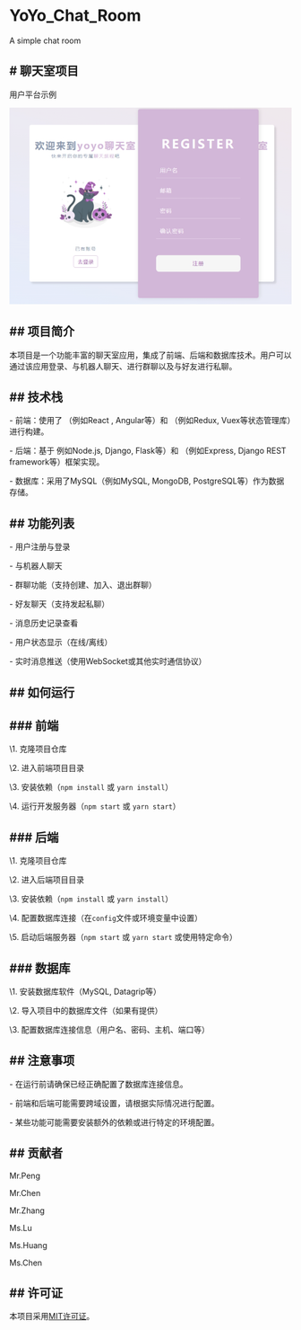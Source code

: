 # YoYo_Chat_Room
A simple chat room



## \# 聊天室项目  

用户平台示例

![666](https://raw.githubusercontent.com/2386425992/-/main/QQ%E5%9B%BE%E7%89%8720240603105522.png)

## ## 项目简介  

  

本项目是一个功能丰富的聊天室应用，集成了前端、后端和数据库技术。用户可以通过该应用登录、与机器人聊天、进行群聊以及与好友进行私聊。  

  

## \## 技术栈  

  

\- 前端：使用了 （例如React , Angular等）和 （例如Redux, Vuex等状态管理库）进行构建。  

\- 后端：基于 例如Node.js, Django, Flask等）和 （例如Express, Django REST framework等）框架实现。  

\- 数据库：采用了MySQL（例如MySQL, MongoDB, PostgreSQL等）作为数据存储。  

  

## \## 功能列表  

  

\- 用户注册与登录  

\- 与机器人聊天  

\- 群聊功能（支持创建、加入、退出群聊）  

\- 好友聊天（支持发起私聊）  

\- 消息历史记录查看  

\- 用户状态显示（在线/离线）  

\- 实时消息推送（使用WebSocket或其他实时通信协议）  

  

## \## 如何运行  

  

## \### 前端  

  

\1. 克隆项目仓库  

\2. 进入前端项目目录  

\3. 安装依赖（`npm install` 或 `yarn install`）  

\4. 运行开发服务器（`npm start` 或 `yarn start`）  

  

## \### 后端  

  

\1. 克隆项目仓库  

\2. 进入后端项目目录  

\3. 安装依赖（`npm install` 或 `yarn install`）  

\4. 配置数据库连接（在`config`文件或环境变量中设置）  

\5. 启动后端服务器（`npm start` 或 `yarn start` 或使用特定命令）  

  

## \### 数据库  

  

\1. 安装数据库软件（MySQL, Datagrip等）  

\2. 导入项目中的数据库文件（如果有提供）  

\3. 配置数据库连接信息（用户名、密码、主机、端口等）  

  

## \## 注意事项  

  

\- 在运行前请确保已经正确配置了数据库连接信息。  

\- 前端和后端可能需要跨域设置，请根据实际情况进行配置。  

\- 某些功能可能需要安装额外的依赖或进行特定的环境配置。  

  

## \## 贡献者  

 Mr.Peng

Mr.Chen	

Mr.Zhang	

 Ms.Lu

 Ms.Huang

 Ms.Chen





## \## 许可证  

  

本项目采用[MIT许可证](LICENSE)。  

  

